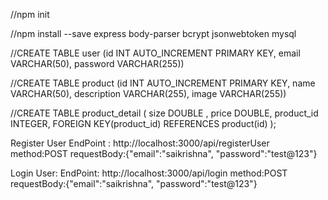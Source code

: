 //npm init

//npm install --save express body-parser bcrypt jsonwebtoken mysql

//CREATE TABLE user (id INT AUTO_INCREMENT PRIMARY KEY, email VARCHAR(50), password VARCHAR(255))

//CREATE TABLE product (id INT AUTO_INCREMENT PRIMARY KEY, name VARCHAR(50), description VARCHAR(255), image VARCHAR(255))

//CREATE TABLE product_detail (
   size    DOUBLE ,
   price   DOUBLE,
   product_id INTEGER,
   FOREIGN KEY(product_id) REFERENCES product(id)
  );
  
  Register User
  EndPoint : http://localhost:3000/api/registerUser
  method:POST
  requestBody:{"email":"saikrishna", "password":"test@123"}
  
  
  Login User:
  EndPoint: http://localhost:3000/api/login
  method:POST
  requestBody:{"email":"saikrishna", "password":"test@123"}
  
  
  
  
